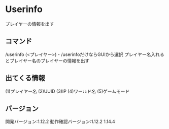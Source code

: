 # Userinfo
プレイヤーの情報を出す

<h2>コマンド</h2>
/userinfo (<プレイヤー>) - /userinfoだけならGUIから選択 プレイヤー名入れるとプレイヤー名のプレイヤーの情報を出す

<h2>出てくる情報</h2>
(1)プレイヤー名
(2)UUID
(3)IP
(4)ワールド名
(5)ゲームモード

<h2>バージョン</h2>
開発バージョン:1.12.2
動作確認バージョン:1.12.2 1.14.4
